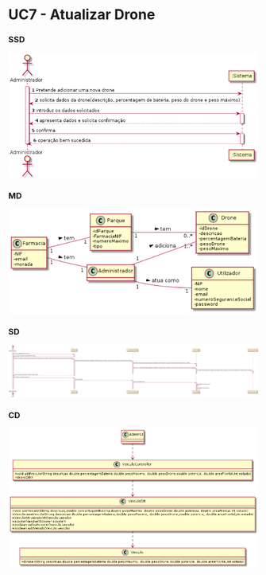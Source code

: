 # UC7 - Atualizar Drone

### SSD
![UC7_AdicionarDrone_SSD.png](UC7_AdicionarDrone_SSD.png)

### MD
![UC7_AdicionarDrone_MD.png](UC7_AdicionarDrone_MD.png)

### SD
![UC7_AdicionarDrone_SD.png](UC7_AdicionarDrone_SD.png)

### CD
![UC7_AdicionarDrone_CD.png](UC7_AdicionarDrone_CD.png)